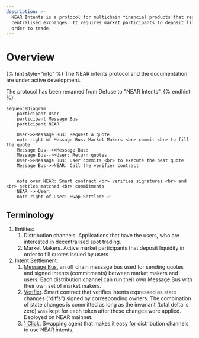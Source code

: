 ```yaml
---
description: >-
  NEAR Intents is a protocol for multichain financial products that replaces
  centralised exchanges. It requires market participants to deposit liquidity in
  order to trade.
---
```


# Overview

{% hint style="info" %}
The NEAR intents protocol and the documentation are under active development.

The protocol has been renamed from Defuse to "NEAR Intents".&#x20;
{% endhint %}

```mermaid
sequenceDiagram
    participant User
    participant Message Bus
    participant NEAR

    User->>Message Bus: Request a quote
    note right of Message Bus: Market Makers <br> commit <br> to fill the quote
    Message Bus-->>Message Bus: 
    Message Bus-->>User: Return quotes
    User->>Message Bus: User commits <br> to execute the best quote
    Message Bus->>NEAR: Call the verifier contract


    note over NEAR: Smart contract <br> verifies signatures <br> and <br> settles matched <br> commitments
    NEAR ->>User: 
    note right of User: Swap Settled! ✅

```

## Terminology

1. Entities:
   1. Distribution channels. Applications that have the users, who are interested in decentralised spot trading.
   2. Market Makers. Active market participants that deposit liquidity in order to fill quotes issued by users
2. Intent Settlement:
   1. [Message Bus.](market-makers/bus/) an off chain message bus used for sending quotes and signed intents (commitments) between market makers and users. Each distribution channel can run their own Message Bus with their own set of market makers.
   2. [Verifier](market-makers/verifier/). Smart contract that verifies intents expressed as state changes (“diffs”) signed by corresponding owners. The combination of state changes is committed as long as the invariant (total delta is zero) was kept for each token after these changes were applied. Deployed on NEAR mainnet.
   3. [1 Click](integration/distribution-channels/1click-api.md). Swapping agent that makes it easy for distribution channels to use NEAR intents.

